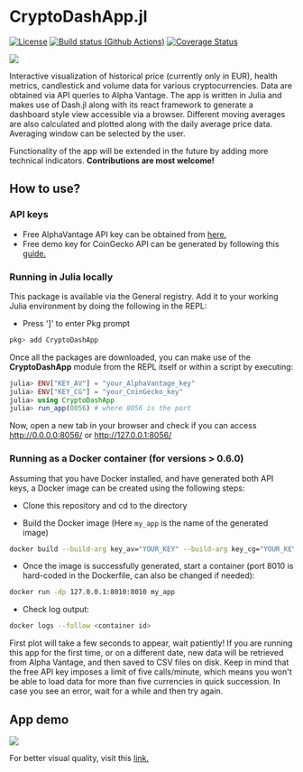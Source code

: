 # CryptoDashApp.jl

[![License](http://img.shields.io/badge/license-MIT-brightgreen.svg?style=flat)](LICENSE.md)
[![Build status (Github Actions)](https://github.com/vnegi10/CryptoDashApp.jl/workflows/CI/badge.svg)](https://github.com/vnegi10/CryptoDashApp.jl/actions)
[![Coverage Status](https://codecov.io/gh/vnegi10/CryptoDashApp.jl/branch/master/graphs/badge.svg?branch=master)](https://app.codecov.io/gh/vnegi10/CryptoDashApp.jl)

[![](https://img.shields.io/badge/docs-stable-blue.svg)](https://vnegi10.github.io/CryptoDashApp.jl/stable)

Interactive visualization of historical price (currently only in EUR), health metrics, candlestick
and volume data for various cryptocurrencies. Data are obtained via API queries to Alpha Vantage.
The app is written in Julia and makes use of Dash.jl along with its react framework to generate a
dashboard style view accessible via a browser. Different moving averages are also calculated and
plotted along with the daily average price data. Averaging window can be selected by the user.

Functionality of the app will be extended in the future by adding more technical indicators.
**Contributions are most welcome!**

## How to use?

### API keys
- Free AlphaVantage API key can be obtained from [here.](https://www.alphavantage.co/support/#api-key)
- Free demo key for CoinGecko API can be generated by following this [guide.](https://support.coingecko.com/hc/en-us/articles/21880397454233-User-Guide-How-to-sign-up-for-CoinGecko-Demo-API-and-generate-an-API-key)

### Running in Julia locally
This package is available via the General registry. Add it to your working Julia
environment by doing the following in the REPL:
* Press ']' to enter Pkg prompt

```julia
pkg> add CryptoDashApp
```

Once all the packages are downloaded, you can make use of the **CryptoDashApp**
module from the REPL itself or within a script by executing:

```julia
julia> ENV["KEY_AV"] = "your_AlphaVantage_key"
julia> ENV["KEY_CG"] = "your_CoinGecko_key"
julia> using CryptoDashApp
julia> run_app(8056) # where 8056 is the port
```

Now, open a new tab in your browser and check if you can access http://0.0.0.0:8056/ or http://127.0.0.1:8056/

### Running as a Docker container (for versions > 0.6.0)
Assuming that you have Docker installed, and have generated both API keys, a Docker image
can be created using the following steps:
* Clone this repository and cd to the directory

* Build the Docker image (Here `my_app` is the name of the generated image)
```bash
docker build --build-arg key_av="YOUR_KEY" --build-arg key_cg="YOUR_KEY" -t my_app .
```

* Once the image is successfully generated, start a container (port 8010 is hard-coded
in the Dockerfile, can also be changed if needed):
```bash
docker run -dp 127.0.0.1:8010:8010 my_app
```

* Check log output:
```bash
docker logs --follow <container id>
```

First plot will take a few seconds to appear, wait patiently! If you are running this app for the
first time, or on a different date, new data will be retrieved from Alpha Vantage, and then saved
to CSV files on disk. Keep in mind that the free API key imposes a limit of five calls/minute,
which means you won't be able to load data for more than five currencies in quick succession. In
case you see an error, wait for a while and then try again.

## App demo

<img src="https://media.giphy.com/media/gn6DV7p7Wbh15FdWMX/giphy.gif"/>

For better visual quality, visit this [link.](https://link.storjshare.io/jvsmvfth6rqbxiwixxcnb6iortba/gifs%2FCryptoDashApp_demo_2023_10_10.gif)